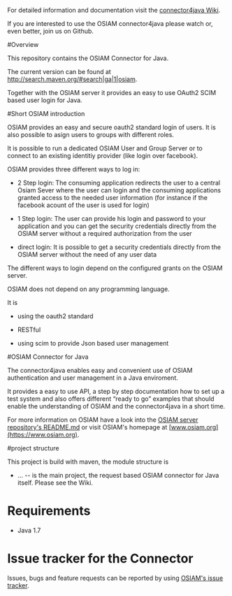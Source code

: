 For detailed information and documentation visit the [connector4java Wiki](https://github.com/osiam/connector4java/wiki).

If you are interested to use the OSIAM connector4java please watch or, even better, join us on Github.

#Overview

This repository contains the OSIAM Connector for Java.

The current version can be found at http://search.maven.org/#search|ga|1|osiam.

Together with the OSIAM server it provides an easy to use OAuth2 SCIM based user login for Java.

#Short OSIAM introduction

OSIAM provides an easy and secure oauth2 standard login of users. It is also possible to asign users to groups with different roles.

It is possible to run a dedicated OSIAM User and Group Server or to connect to an existing identitiy provider (like login over facebook).

OSIAM provides three different ways to log in:

- 2 Step login: The consuming application redirects the user to a central Osiam Sever where the user can login and the consuming applications granted access to the needed user information (for instance if the facebook acount of the user is used for login)

- 1 Step login: The user can provide his login and password to your application and you can get the security credentials directly from the OSIAM server without a required authorization from the user

- direct login: It is possible to get a security credentials directly from the OSIAM server without the need of any user data

The different ways to login depend on the configured grants on the OSIAM server.


OSIAM does not depend on any programming language.

It is

- using the oauth2 standard

- RESTful

- using scim to provide Json based user management

#OSIAM Connector for Java

The connector4java enables easy and convenient use of OSIAM authentication and user management in a Java enviroment.

It provides a easy to use API, a step by step documentation how to set up a test system and also offers different “ready to go” examples that should enable the  understanding of OSIAM and the connector4java in a short time.

For more information on OSIAM have a look into the [OSIAM server repository's README.md](https://github.com/osiam/server/) or visit OSIAM's homepage at [www.osiam.org](https://www.osiam.org).

#project structure

This project is build with maven, the module structure is

* ... -- is the main project, the request based OSIAM connector for Java itself. Please see the Wiki.

# Requirements

* Java 1.7

# Issue tracker for the Connector

Issues, bugs and feature requests can be reported by using [OSIAM's issue tracker](https://jira.osiam.org/browse/BT).
